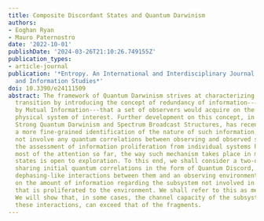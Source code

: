```yaml
---
title: Composite Discordant States and Quantum Darwinism
authors:
- Eoghan Ryan
- Mauro Paternostro
date: '2022-10-01'
publishDate: '2024-03-26T21:10:26.749155Z'
publication_types:
- article-journal
publication: '*Entropy. An International and Interdisciplinary Journal of Entropy
  and Information Studies*'
doi: 10.3390/e24111509
abstract: The framework of Quantum Darwinism strives at characterizing the quantum-to-classical
  transition by introducing the concept of redundancy of information---as measured
  by Mutual Information---that a set of observers would acquire on the state of a
  physical system of interest. Further development on this concept, in the form of
  Strong Quantum Darwinism and Spectrum Broadcast Structures, has recently led to
  a more fine-grained identification of the nature of such information, which should
  not involve any quantum correlations between observing and observed systems, while
  the assessment of information proliferation from individual systems has attracted
  most of the attention so far, the way such mechanism takes place in more complex
  states is open to exploration. To this end, we shall consider a two-qubit state,
  sharing initial quantum correlations in the form of Quantum Discord, and different
  dephasing-like interactions between them and an observing environment. We will focus
  on the amount of information regarding the subsystem not involved in the interaction
  that is proliferated to the environment. We shall refer to this as mediated redundancy.
  We will show that, in some cases, the channel capacity of the subsystems, given
  these interactions, can exceed that of the fragments.
---
```

